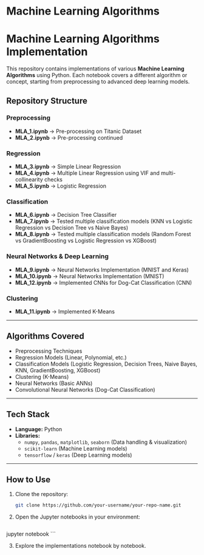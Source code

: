 # Machine Learning Algorithms 
# Machine Learning Algorithms Implementation  

This repository contains implementations of various **Machine Learning Algorithms** using Python. Each notebook covers a different algorithm or concept, starting from preprocessing to advanced deep learning models.  

## Repository Structure  

### Preprocessing  
- **MLA_1.ipynb** → Pre-processing on Titanic Dataset  
- **MLA_2.ipynb** → Pre-processing continued  

### Regression  
- **MLA_3.ipynb** → Simple Linear Regression 
- **MLA_4.ipynb** → Multiple Linear Regression using VIF and multi-collinearity checks  
- **MLA_5.ipynb** → Logistic Regression

### Classification  
- **MLA_6.ipynb** → Decision Tree Classifier  
- **MLA_7.ipynb** → Tested multiple classification models (KNN vs Logistic Regression vs Decision Tree vs Naive Bayes)  
- **MLA_8.ipynb** → Tested multiple classification models (Random Forest vs GradientBoosting vs Logistic Regression vs XGBoost)   

### Neural Networks & Deep Learning  
- **MLA_9.ipynb** → Neural Networks Implementation  (MNIST and Keras)
- **MLA_10.ipynb** → Neural Networks Implementation  (MNIST)
- **MLA_12.ipynb** → Implemented CNNs for Dog-Cat Classification  (CNN)

### Clustering  
- **MLA_11.ipynb** → Implemented K-Means  

---

## Algorithms Covered  
- Preprocessing Techniques  
- Regression Models (Linear, Polynomial, etc.)  
- Classification Models (Logistic Regression, Decision Trees, Naive Bayes, KNN, GradientBoosting, XGBoost)  
- Clustering (K-Means)  
- Neural Networks (Basic ANNs)  
- Convolutional Neural Networks (Dog-Cat Classification)  

---

## Tech Stack  
- **Language:** Python  
- **Libraries:**  
  - `numpy`, `pandas`, `matplotlib`, `seaborn` (Data handling & visualization)  
  - `scikit-learn` (Machine Learning models)  
  - `tensorflow` / `keras` (Deep Learning models)  

---

## How to Use  
1. Clone the repository:  
   ```bash
   git clone https://github.com/your-username/your-repo-name.git
   ```

2. Open the Jupyter notebooks in your environment:
    ```bash
jupyter notebook
    ```

3. Explore the implementations notebook by notebook.